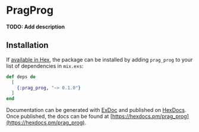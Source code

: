 # PragProg

**TODO: Add description**

## Installation

If [available in Hex](https://hex.pm/docs/publish), the package can be installed
by adding `prag_prog` to your list of dependencies in `mix.exs`:

```elixir
def deps do
  [
    {:prag_prog, "~> 0.1.0"}
  ]
end
```

Documentation can be generated with [ExDoc](https://github.com/elixir-lang/ex_doc)
and published on [HexDocs](https://hexdocs.pm). Once published, the docs can
be found at [https://hexdocs.pm/prag_prog](https://hexdocs.pm/prag_prog).

